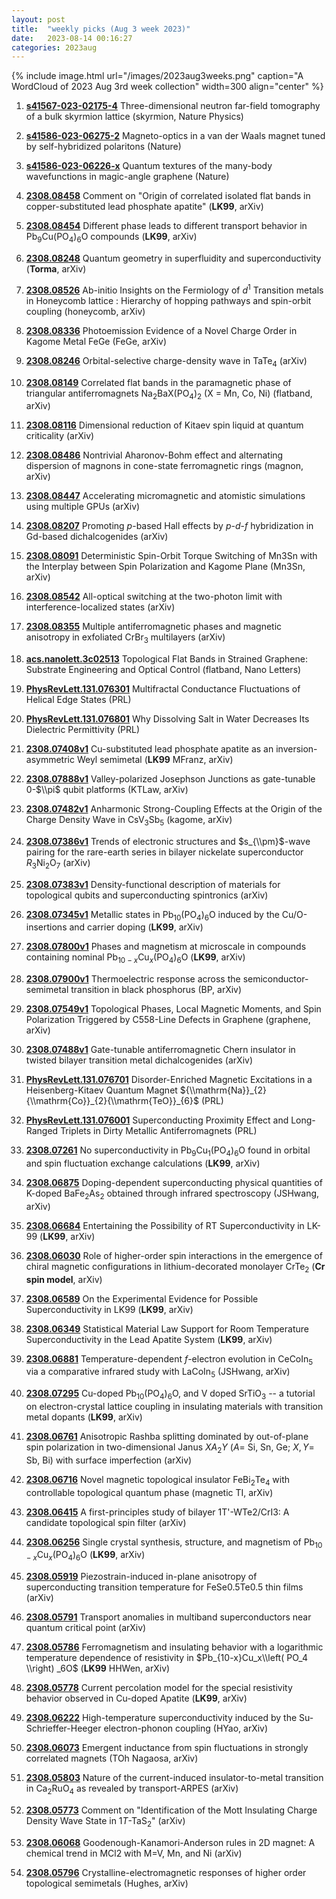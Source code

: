 ```yaml
---
layout: post
title:  "weekly picks (Aug 3 week 2023)"
date:   2023-08-14 00:16:27
categories: 2023aug
---
```



{% include image.html url="/images/2023aug3weeks.png" caption="A WordCloud of 2023 Aug 3rd week collection" width=300 align="center" %}



1. **[s41567-023-02175-4](https://www.nature.com/articles/s41567-023-02175-4)** Three-dimensional neutron far-field tomography of a bulk skyrmion lattice (skyrmion, Nature Physics)

1. **[s41586-023-06275-2](https://www.nature.com/articles/s41586-023-06275-2)** Magneto-optics in a van der Waals magnet tuned by self-hybridized polaritons (Nature)

1. **[s41586-023-06226-x](https://www.nature.com/articles/s41586-023-06226-x)** Quantum textures of the many-body wavefunctions in magic-angle graphene (Nature)


1. **[2308.08458](http://arxiv.org/abs/2308.08458)** Comment on "Origin of correlated isolated flat bands in copper-substituted lead phosphate apatite" (**LK99**, arXiv)

1. **[2308.08454](http://arxiv.org/abs/2308.08454)** Different phase leads to different transport behavior in Pb$_9$Cu(PO$_4$)$_6$O compounds (**LK99**, arXiv)

1. **[2308.08248](http://arxiv.org/abs/2308.08248)** Quantum geometry in superfluidity and superconductivity (**Torma**, arXiv)

1. **[2308.08526](http://arxiv.org/abs/2308.08526)** Ab-initio Insights on the Fermiology of $d^1$ Transition metals in Honeycomb lattice : Hierarchy of hopping pathways and spin-orbit coupling (honeycomb, arXiv)

1. **[2308.08336](http://arxiv.org/abs/2308.08336)** Photoemission Evidence of a Novel Charge Order in Kagome Metal FeGe (FeGe, arXiv)

1. **[2308.08246](http://arxiv.org/abs/2308.08246)** Orbital-selective charge-density wave in TaTe$_4$ (arXiv)

1. **[2308.08149](http://arxiv.org/abs/2308.08149)** Correlated flat bands in the paramagnetic phase of triangular antiferromagnets Na$_2$BaX(PO$_4$)$_2$ (X = Mn, Co, Ni) (flatband, arXiv)

1. **[2308.08116](http://arxiv.org/abs/2308.08116)** Dimensional reduction of Kitaev spin liquid at quantum criticality (arXiv)

1. **[2308.08486](http://arxiv.org/abs/2308.08486)** Nontrivial Aharonov-Bohm effect and alternating dispersion of magnons in cone-state ferromagnetic rings (magnon, arXiv)

1. **[2308.08447](http://arxiv.org/abs/2308.08447)** Accelerating micromagnetic and atomistic simulations using multiple GPUs (arXiv)

1. **[2308.08207](http://arxiv.org/abs/2308.08207)** Promoting $p$-based Hall effects by $p$-$d$-$f$ hybridization in Gd-based dichalcogenides (arXiv)

1. **[2308.08091](http://arxiv.org/abs/2308.08091)** Deterministic Spin-Orbit Torque Switching of Mn3Sn with the Interplay between Spin Polarization and Kagome Plane (Mn3Sn, arXiv)

1. **[2308.08542](http://arxiv.org/abs/2308.08542)** All-optical switching at the two-photon limit with interference-localized states (arXiv)

1. **[2308.08355](http://arxiv.org/abs/2308.08355)** Multiple antiferromagnetic phases and magnetic anisotropy in exfoliated CrBr$_3$ multilayers (arXiv)

1. **[acs.nanolett.3c02513](https://doi.org/10.1021/acs.nanolett.3c02513)** Topological Flat Bands in Strained Graphene: Substrate Engineering and Optical Control (flatband, Nano Letters)

1. **[PhysRevLett.131.076301](https://link.aps.org/doi/10.1103/PhysRevLett.131.076301)** Multifractal Conductance Fluctuations of Helical Edge States (PRL)

1. **[PhysRevLett.131.076801](https://link.aps.org/doi/10.1103/PhysRevLett.131.076801)** Why Dissolving Salt in Water Decreases Its Dielectric Permittivity (PRL)





1. **[2308.07408v1](https://arxiv.org/abs/2308.07408v1)** Cu-substituted lead phosphate apatite as an inversion-asymmetric Weyl semimetal (**LK99** MFranz, arXiv)


1. **[2308.07888v1](https://arxiv.org/abs/2308.07888v1)** Valley-polarized Josephson Junctions as gate-tunable $0$-$\\pi$ qubit platforms (KTLaw, arXiv)

1. **[2308.07482v1](https://arxiv.org/abs/2308.07482v1)** Anharmonic Strong-Coupling Effects at the Origin of the Charge Density Wave in CsV$_3$Sb$_5$ (kagome, arXiv)

1. **[2308.07386v1](https://arxiv.org/abs/2308.07386v1)** Trends of electronic structures and $s_{\\pm}$-wave pairing for the rare-earth series in bilayer nickelate superconductor $R_ 3$Ni$_2$O$_7$ (arXiv)

1. **[2308.07383v1](https://arxiv.org/abs/2308.07383v1)** Density-functional description of materials for topological qubits and superconducting spintronics (arXiv)

1. **[2308.07345v1](https://arxiv.org/abs/2308.07345v1)** Metallic states in Pb$_{10}$(PO$_4$)$_6$O induced by the Cu/O-insertions and carrier doping (**LK99**, arXiv)

1. **[2308.07800v1](https://arxiv.org/abs/2308.07800v1)** Phases and magnetism at microscale in compounds containing nominal Pb$_{10-x}$Cu$_x$(PO$_4$)$_6$O (**LK99**, arXiv)

1. **[2308.07900v1](https://arxiv.org/abs/2308.07900v1)** Thermoelectric response across the semiconductor-semimetal transition in black phosphorus (BP, arXiv)

1. **[2308.07549v1](https://arxiv.org/abs/2308.07549v1)** Topological Phases, Local Magnetic Moments, and Spin Polarization Triggered by C558-Line Defects in Graphene (graphene, arXiv)

1. **[2308.07488v1](https://arxiv.org/abs/2308.07488v1)** Gate-tunable antiferromagnetic Chern insulator in twisted bilayer transition metal dichalcogenides (arXiv)

1. **[PhysRevLett.131.076701](https://link.aps.org/doi/10.1103/PhysRevLett.131.076701)** Disorder-Enriched Magnetic Excitations in a Heisenberg-Kitaev Quantum Magnet ${\\mathrm{Na}}_{2}{\\mathrm{Co}}_{2}{\\mathrm{TeO}}_{6}$ (PRL)

1. **[PhysRevLett.131.076001](https://link.aps.org/doi/10.1103/PhysRevLett.131.076001)** Superconducting Proximity Effect and Long-Ranged Triplets in Dirty Metallic Antiferromagnets (PRL)




1. **[2308.07261](http://arxiv.org/abs/2308.07261)** No superconductivity in Pb$_9$Cu$_1$(PO$_4$)$_6$O found in orbital and spin fluctuation exchange calculations (**LK99**, arXiv)

1. **[2308.06875](http://arxiv.org/abs/2308.06875)** Doping-dependent superconducting physical quantities of K-doped BaFe$_2$As$_2$ obtained through infrared spectroscopy (JSHwang, arXiv)

1. **[2308.06684](http://arxiv.org/abs/2308.06684)** Entertaining the Possibility of RT Superconductivity in LK-99 (**LK99**, arXiv)



1. **[2308.06030](http://arxiv.org/abs/2308.06030)** Role of higher-order spin interactions in the emergence of chiral magnetic configurations in lithium-decorated monolayer CrTe$_{2}$ (**Cr spin model**, arXiv)


1. **[2308.06589](http://arxiv.org/abs/2308.06589)** On the Experimental Evidence for Possible Superconductivity in LK99 (**LK99**, arXiv)

1. **[2308.06349](http://arxiv.org/abs/2308.06349)** Statistical Material Law Support for Room Temperature Superconductivity in the Lead Apatite System (**LK99**, arXiv)

1. **[2308.06881](http://arxiv.org/abs/2308.06881)** Temperature-dependent $f$-electron evolution in CeCoIn$_5$ via a comparative infrared study with LaCoIn$_5$ (JSHwang, arXiv)

1. **[2308.07295](http://arxiv.org/abs/2308.07295)** Cu-doped Pb$_{10}$(PO$_4$)$_6$O, and V doped SrTiO$_3$ -- a tutorial on electron-crystal lattice coupling in insulating materials with transition metal dopants (**LK99**, arXiv)

1. **[2308.06761](http://arxiv.org/abs/2308.06761)** Anisotropic Rashba splitting dominated by out-of-plane spin polarization in two-dimensional Janus $XA_{2}Y$ ($A$= Si, Sn, Ge; $X,Y$= Sb, Bi) with surface imperfection (arXiv)

1. **[2308.06716](http://arxiv.org/abs/2308.06716)** Novel magnetic topological insulator FeBi$_2$Te$_4$ with controllable topological quantum phase (magnetic TI, arXiv)

1. **[2308.06415](http://arxiv.org/abs/2308.06415)** A first-principles study of bilayer 1T'-WTe2/CrI3: A candidate topological spin filter (arXiv)





1. **[2308.06256](http://arxiv.org/abs/2308.06256)** Single crystal synthesis, structure, and magnetism of Pb$_{10-x}$Cu$_x$(PO$_4$)$_6$O (**LK99**, arXiv)

1. **[2308.05919](http://arxiv.org/abs/2308.05919)** Piezostrain-induced in-plane anisotropy of superconducting transition temperature for FeSe0.5Te0.5 thin films (arXiv)

1. **[2308.05791](http://arxiv.org/abs/2308.05791)** Transport anomalies in multiband superconductors near quantum critical point (arXiv)

1. **[2308.05786](http://arxiv.org/abs/2308.05786)** Ferromagnetism and insulating behavior with a logarithmic temperature dependence of resistivity in $Pb_{10-x}Cu_x\\left( PO_4 \\right) _6O$ (**LK99** HHWen, arXiv)

1. **[2308.05778](http://arxiv.org/abs/2308.05778)** Current percolation model for the special resistivity behavior observed in Cu-doped Apatite (**LK99**, arXiv)

1. **[2308.06222](http://arxiv.org/abs/2308.06222)** High-temperature superconductivity induced by the Su-Schrieffer-Heeger electron-phonon coupling (HYao, arXiv)

1. **[2308.06073](http://arxiv.org/abs/2308.06073)** Emergent inductance from spin fluctuations in strongly correlated magnets (TOh Nagaosa, arXiv)

1. **[2308.05803](http://arxiv.org/abs/2308.05803)** Nature of the current-induced insulator-to-metal transition in Ca$_2$RuO$_4$ as revealed by transport-ARPES (arXiv)

1. **[2308.05773](http://arxiv.org/abs/2308.05773)** Comment on "Identification of the Mott Insulating Charge Density Wave State in $1T$-TaS$_2$" (arXiv)

1. **[2308.06068](http://arxiv.org/abs/2308.06068)** Goodenough-Kanamori-Anderson rules in 2D magnet: A chemical trend in MCl2 with M=V, Mn, and Ni (arXiv)

1. **[2308.05796](http://arxiv.org/abs/2308.05796)** Crystalline-electromagnetic responses of higher order topological semimetals (Hughes, arXiv)
